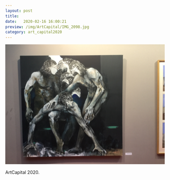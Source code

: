 ```yaml
---
layout: post
title:  
date:   2020-02-16 16:00:21
preview: /img/ArtCapital/IMG_2098.jpg
category: art_capital2020
---
```


![Picture 1](/img/ArtCapital/IMG_2098.jpg) 


ArtCapital 2020.


